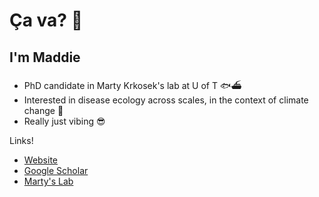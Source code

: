 # Ça va? 🤠
## I'm Maddie

- PhD candidate in Marty Krkosek's lab at U of T 🐟⛴
- Interested in disease ecology across scales, in the context of climate change 🦠
- Really just vibing 😎

Links!
- [Website](https://madelinejarviscross.weebly.com/)
- [Google Scholar](https://scholar.google.ca/citations?user=RMFvWr8AAAAJ&hl=en)
- [Marty's Lab](https://krkosek.eeb.utoronto.ca/)
